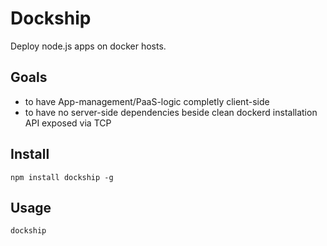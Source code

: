 # Dockship

Deploy node.js apps on docker hosts.


## Goals

- to have App-management/PaaS-logic completly client-side
- to have no server-side dependencies beside clean dockerd installation API exposed via TCP

## Install

```npm install dockship -g```

## Usage

```dockship```


